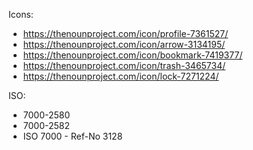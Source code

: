 Icons:

- https://thenounproject.com/icon/profile-7361527/
- https://thenounproject.com/icon/arrow-3134195/
- https://thenounproject.com/icon/bookmark-7419377/
- https://thenounproject.com/icon/trash-3465734/
- https://thenounproject.com/icon/lock-7271224/

ISO:

- 7000-2580
- 7000-2582
- ISO 7000 - Ref-No 3128